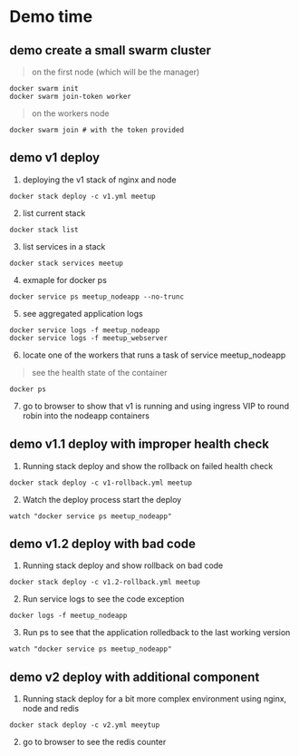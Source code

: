 # Demo time

## demo create a small swarm cluster
> on the first node (which will be the manager)
```
docker swarm init
docker swarm join-token worker
```
> on the workers node 
```
docker swarm join # with the token provided
```

## demo v1 deploy
1. deploying the v1 stack of nginx and node
```
docker stack deploy -c v1.yml meetup
```
2. list current stack
```
docker stack list
```
3. list services in a stack
```
docker stack services meetup
```
4. exmaple for docker ps
```
docker service ps meetup_nodeapp --no-trunc
```
5. see aggregated application logs
```
docker service logs -f meetup_nodeapp
docker service logs -f meetup_webserver
```
6. locate one of the workers that runs a task of service meetup_nodeapp
> see the health state of the container
```
docker ps
```
7. go to browser to show that v1 is running and using ingress VIP to round robin into the nodeapp containers

## demo v1.1 deploy with improper health check
1. Running stack deploy and show the rollback on failed health check
```
docker stack deploy -c v1-rollback.yml meetup
```
2. Watch the deploy process start the deploy
```
watch "docker service ps meetup_nodeapp"
```

## demo v1.2 deploy with bad code
1. Running stack deploy and show rollback on bad code
```
docker stack deploy -c v1.2-rollback.yml meetup
```
2. Run service logs to see the code exception
```
docker logs -f meetup_nodeapp
```
3. Run ps to see that the application rolledback to the last working version
```
watch "docker service ps meetup_nodeapp"
```

## demo v2 deploy with additional component
1. Running stack deploy for a bit more complex environment using nginx, node and redis
```
docker stack deploy -c v2.yml meeytup
```
2. go to browser to see the redis counter
